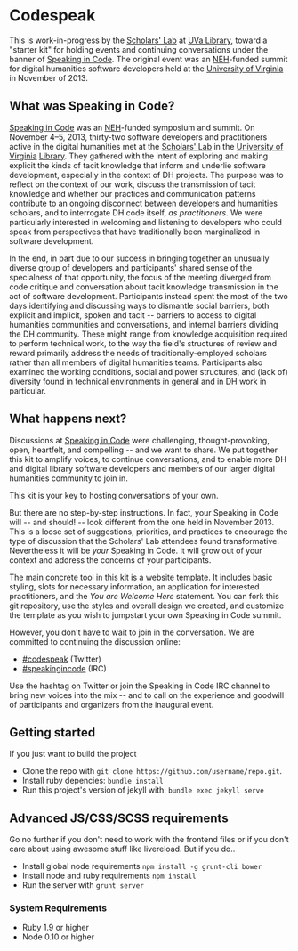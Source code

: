 # Codespeak

This is work-in-progress by the [Scholars' Lab][slab] at [UVa Library][uva-lib], toward a "starter kit" for holding events and continuing conversations under the banner of [Speaking in Code][codespeak]. The original event was an [NEH][neh]-funded summit for digital humanities software developers held at the [University of Virginia][uva] in November of 2013.

## What was Speaking in Code?

[Speaking in Code][codespeak] was an [NEH][neh]-funded symposium and summit. On
November 4–5, 2013, thirty-two software developers and practitioners active in
the digital humanities met at the [Scholars' Lab][slab] in the [University of
Virginia][uva] [Library][uva-lib]. They gathered with the intent of exploring
and making explicit the kinds of tacit knowledge that inform and underlie software
development, especially in the context of DH projects. The purpose was to
reflect on the context of our work, discuss the transmission of tacit knowledge and whether our practices and communication patterns contribute to an ongoing disconnect between developers and humanities scholars, and to interrogate DH code itself, *as practitioners*. We were particularly interested in welcoming and listening to developers who could speak from perspectives that have traditionally been marginalized in software development.

In the end, in part due to our success in bringing together an unusually diverse group of developers and participants' shared sense of the specialness of that opportunity, the focus of the meeting diverged from code critique and conversation about tacit knowledge transmission in the act of software development. Participants instead spent the most of the
two days identifying and discussing ways to dismantle social barriers, both explicit and implicit, spoken and tacit -- barriers to access to digital humanities communities and conversations, and internal barriers dividing the DH community. These might range from  knowledge acquisition required to perform technical work, to the way the field's structures of review and reward primarily address the needs of traditionally-employed scholars rather than all members of digital humanities teams. Participants also examined the working conditions, social and power structures, and (lack of) diversity found in technical environments in general and in DH work in particular.


## What happens next?

Discussions at [Speaking in Code][codespeak] were challenging, thought-provoking, open, heartfelt, and compelling -- and we want to share. We put together this kit to amplify voices, to continue conversations, and to enable more DH and digital library software developers and members of our larger digital humanities community to join in.

This kit is your key to hosting conversations of your own.

But there are no step-by-step instructions. In fact, your Speaking in Code will -- and should! --
look different from the one held in November 2013. This is a loose set of
suggestions, priorities, and practices to encourage the type of discussion that
the Scholars' Lab attendees found transformative. Nevertheless it will be *your* Speaking in Code. It will grow out of your context and address the concerns of your participants.

The main concrete tool in this kit is a website template. It includes basic
styling, slots for necessary information, an application for interested
practitioners, and the *You are Welcome Here* statement. You can fork this git
repository, use the styles and overall design we created, and customize the template as you wish to jumpstart your own Speaking in Code summit.

However, you don't have to wait to join in the conversation. We are committed to continuing the discussion online:

* [#codespeak][twitter] (Twitter)
* [#speakingincode][irc] (IRC)

Use the hashtag on Twitter or join the Speaking in Code IRC channel to bring new voices into the mix -- and to call on the experience and goodwill of participants and organizers from the inaugural event. 

## Getting started

If you just want to build the project

- Clone the repo with `git clone https://github.com/username/repo.git`.
- Install ruby depencies: `bundle install`
- Run this project's version of jekyll with: `bundle exec jekyll serve`

## Advanced JS/CSS/SCSS requirements

Go no further if you don't need to work with the frontend files or if you don't care about using awesome stuff like livereload. But if you do..

- Install global node requirements `npm install -g grunt-cli bower`
- Install node and ruby requirements `npm install`
- Run the server with `grunt server`

### System Requirements

- Ruby 1.9 or higher
- Node 0.10 or higher

[codespeak]: http://codespeak.scholarslab.org/
[neh]: http://www.neh.gov/divisions/odh
[slab]: http://www.scholarslab.org/
[uva]: http://www.virginia.edu/
[uva-lib]: http://www.library.virginia.edu/
[twitter]: https://twitter.com/search?q=%23codespeak
[irc]: http://webchat.freenode.net/?channels=%23codespeak&uio=d4

